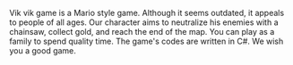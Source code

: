 Vik vik game is a Mario style game. Although it seems outdated, it appeals to people of all ages. Our character aims to neutralize his enemies with a chainsaw, collect gold, and reach the end of the map. You can play as a family to spend quality time. The game's codes are written in C#. We wish you a good game.
